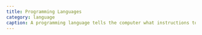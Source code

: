 ```yaml
---
title: Programming Languages
category: language
caption: A programming language tells the computer what instructions to carry out. Without knowing a programming language, you won't be able to build many things.
---
```

